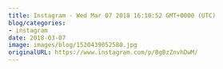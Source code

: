 ```yaml
---
title: Instagram - Wed Mar 07 2018 16:10:52 GMT+0000 (UTC)
blog/categories:
- instagram
date: 2018-03-07
image: images/blog/1520439052580.jpg
originalURL: https://www.instagram.com/p/BgBzZnvhDwM/
---
```


